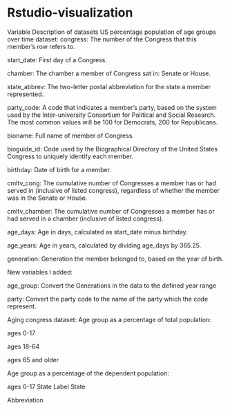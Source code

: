# Rstudio-visualization
Variable Description of datasets
US percentage population of age groups over time dataset:
congress: The number of the Congress that this member’s row refers to.

start_date: First day of a Congress.

chamber: The chamber a member of Congress sat in: Senate or House.

state_abbrev: The two-letter postal abbreviation for the state a member represented.

party_code: A code that indicates a member’s party, based on the system used by the Inter-university Consortium for Political and Social Research. The most common values will be 100 for Democrats, 200 for Republicans.

bioname: Full name of member of Congress.

bioguide_id: Code used by the Biographical Directory of the United States Congress to uniquely identify each member.

birthday: Date of birth for a member.

cmltv_cong: The cumulative number of Congresses a member has or had served in (inclusive of listed congress), regardless of whether the member was in the Senate or House.

cmltv_chamber: The cumulative number of Congresses a member has or had served in a chamber (inclusive of listed congress).

age_days: Age in days, calculated as start_date minus birthday.

age_years: Age in years, calculated by dividing age_days by 365.25.

generation: Generation the member belonged to, based on the year of birth.

New variables I added:

age_group: Convert the Generations in the data to the defined year range

party: Convert the party code to the name of the party which the code represent.

Aging congress dataset:
Age group as a percentage of total population:

ages 0-17

ages 18-64

ages 65 and older

Age group as a percentage of the dependent population:

ages 0-17
State Label
State

Abbreviation
